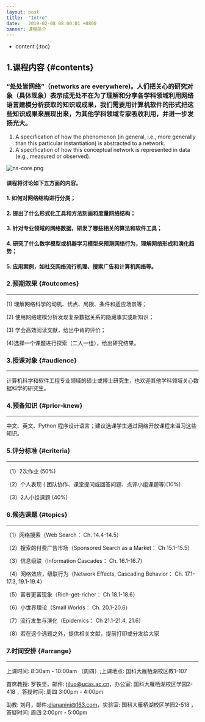 ```yaml
---
layout: post
title:  "Intro"
date:   2019-02-08 08:00:01 +0800
banner: 课程简介
---
```


* content
{:toc}

1.课程内容 {#contents}
-----
### “处处皆网络”（networks are everywhere)。人们把关心的研究对象（具体现象）表示成无处不在为了理解和分享各学科领域利用网络语言建模分析获取的知识或成果，我们需要用计算机软件的形式把这些知识成果来展现出来，为其他学科领域专家吸收利用，并进一步发扬光大。
1. A specification of how the phenomenon (in general, i.e., more generally than
this particular instantiation) is abstracted to a network.
2. A specification of how this conceptual network is represented in data (e.g.,
measured or observed).

![ns-core.png](https://tjluo-ucas.github.io/ns/static/img/ns-core.png)

#### 课程将讨论如下五方面的内容。

#### 1. 如何对网络结构进行分类；

#### 2. 提出了什么形式化工具和方法刻画和度量网络结构；

#### 3. 针对专业领域的网络数据，研发了哪些相关的算法和软件工具；

#### 4. 研究了什么数学模型或机器学习模型来预测网络行为，理解网络形成和演化趋势；

#### 5. 应用案例，如社交网络流行机理、搜索广告和计算机网络等。


### 2.预期效果 {#outcomes}
---------------------------------
(1) 理解网络科学的动机、优点、局限、条件和适应场景等；

(2) 使用网络建模分析发现复杂数据关系的隐藏事实或新知识；

(3) 学会高效阅读文献，给出中肯的评价；

(4)选择一个课题进行探索（二人一组），给出研究结果。

### 3.授课对象 {#audience}
---------------------------
计算机科学和软件工程专业领域的硕士或博士研究生，也欢迎其他学科领域关心数据科学的研究生。

### 4.预备知识 {#prior-knew}
----------------------------
中文、英文、Python 程序设计语言；建议选课学生通过网络开放课程来温习这些知识。

### 5.评分标准 {#criteria}
---------------------------
（1）2次作业  (50%) 

（2）个人表现 ( 团队协作、课堂提问或回答问题、点评小组课题等)(10%) 

（3）2人小组课题 (40%) 

### 6.候选课题 {#topics}
---------------------------
（1）网络搜索（Web Search： Ch. 14.4-14.5）

（2）搜索的付费广告市场（Sponsored Search as a Market： Ch 15.1-15.5）

（3）信息级联（Information Cascades： Ch. 16.1-16.7）

（4）网络效应，级联行为（Network Effects, Cascading Behavior： Ch. 17.1-17.3, 19.1-19.4）

（5）富者更富现象（Rich-get-richer： Ch 18.1-18.6）

（6）小世界理论（Small Worlds： Ch. 20.1-20.6）

（7）流行发生与演化（Epidemics： Ch 21.1-21.4, 21.6）

（8）若在这个选题之外，提供相关文献，提前打印或分发给大家

### 7.时间安排  {#arrange}
---------------------------
上课时间: 8:30am - 10:00am （周四）;上课地点: 国科大雁栖湖校区教1-107

首席教授: 罗铁坚，邮件: tjluo@ucas.ac.cn，办公室: 国科大雁栖湖校区学园2-418 ，答疑时间: 周四 3:00pm - 4:00pm

助教: 刘丹，邮件:diananini@163.com，实验室: 国科大雁栖湖校区学园2-518 ，答疑时间: 周四 2:00pm - 5:00pm 